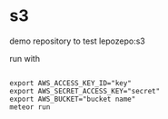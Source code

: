 s3
==

demo repository to test lepozepo:s3

run with
<pre><code>
export AWS_ACCESS_KEY_ID="key"
export AWS_SECRET_ACCESS_KEY="secret"
export AWS_BUCKET="bucket name"
meteor run
</code></pre>
